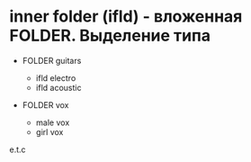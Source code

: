 # inner folder (ifld) - вложенная FOLDER. Выделение типа

- FOLDER guitars

  - ifld electro
  - ifld acoustic

- FOLDER vox
  - male vox
  - girl vox

e.t.c
